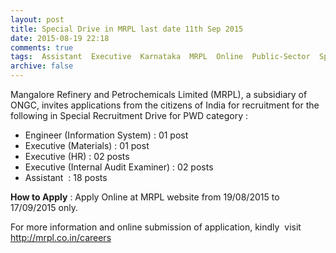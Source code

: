 ```yaml
---
layout: post
title: Special Drive in MRPL last date 11th Sep 2015   
date: 2015-08-19 22:18
comments: true
tags:  Assistant  Executive  Karnataka  MRPL  Online  Public-Sector  Special Drive 
archive: false
---
```

Mangalore Refinery and Petrochemicals Limited (MRPL), a subsidiary of ONGC, invites applications from the citizens of India for recruitment for the following in Special Recruitment Drive for PWD category :

- Engineer (Information System) : 01 post 
- Executive (Materials) : 01 post 
- Executive (HR) : 02 posts 
- Executive (Internal Audit Examiner) : 02 posts 
- Assistant  : 18 posts 

**How to Apply** : Apply Online at MRPL website from 19/08/2015 to 17/09/2015 only.


For more information and online submission of application, kindly  visit <http://mrpl.co.in/careers>



